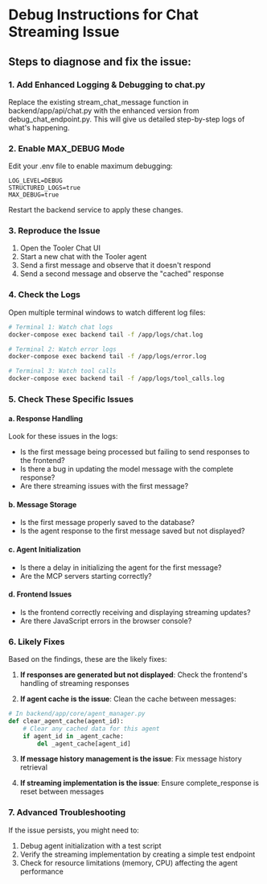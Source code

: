 # Debug Instructions for Chat Streaming Issue

## Steps to diagnose and fix the issue:

### 1. Add Enhanced Logging & Debugging to chat.py

Replace the existing stream_chat_message function in backend/app/api/chat.py with the enhanced version from debug_chat_endpoint.py. This will give us detailed step-by-step logs of what's happening.

### 2. Enable MAX_DEBUG Mode

Edit your .env file to enable maximum debugging:

```
LOG_LEVEL=DEBUG
STRUCTURED_LOGS=true
MAX_DEBUG=true
```

Restart the backend service to apply these changes.

### 3. Reproduce the Issue

1. Open the Tooler Chat UI
2. Start a new chat with the Tooler agent
3. Send a first message and observe that it doesn't respond
4. Send a second message and observe the "cached" response

### 4. Check the Logs

Open multiple terminal windows to watch different log files:

```bash
# Terminal 1: Watch chat logs
docker-compose exec backend tail -f /app/logs/chat.log

# Terminal 2: Watch error logs
docker-compose exec backend tail -f /app/logs/error.log

# Terminal 3: Watch tool calls
docker-compose exec backend tail -f /app/logs/tool_calls.log
```

### 5. Check These Specific Issues

#### a. Response Handling

Look for these issues in the logs:
- Is the first message being processed but failing to send responses to the frontend?
- Is there a bug in updating the model message with the complete response?
- Are there streaming issues with the first message?

#### b. Message Storage

- Is the first message properly saved to the database?
- Is the agent response to the first message saved but not displayed?

#### c. Agent Initialization

- Is there a delay in initializing the agent for the first message?
- Are the MCP servers starting correctly?

#### d. Frontend Issues

- Is the frontend correctly receiving and displaying streaming updates?
- Are there JavaScript errors in the browser console?

### 6. Likely Fixes

Based on the findings, these are the likely fixes:

1. **If responses are generated but not displayed**: Check the frontend's handling of streaming responses

2. **If agent cache is the issue**: Clean the cache between messages:
```python
# In backend/app/core/agent_manager.py
def clear_agent_cache(agent_id):
    # Clear any cached data for this agent
    if agent_id in _agent_cache:
        del _agent_cache[agent_id]
```

3. **If message history management is the issue**: Fix message history retrieval

4. **If streaming implementation is the issue**: Ensure complete_response is reset between messages

### 7. Advanced Troubleshooting

If the issue persists, you might need to:

1. Debug agent initialization with a test script
2. Verify the streaming implementation by creating a simple test endpoint
3. Check for resource limitations (memory, CPU) affecting the agent performance
